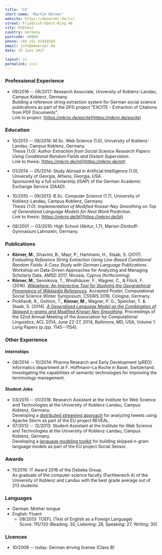```yaml
---
title: 'CV'
short-name: 'Martin Körner'
website: https://mkoerner.de/cv/
street: Friedrich-Ebert-Ring 46
city: Koblenz
country: Germany
postcode: 56068
phone: +49 151 41918584
email: info@mkoerner.de
date: 25 June 2017

layout: cv
permalink: /cv/
---
```


### Professional Experience

* 09/2016 -- 06/2017: Research Associate, University of Koblenz-Landau, Campus Koblenz, Germany.  
Building a reference string extraction system for German social science publications as part of the DFG project "EXCITE - Extraction of Citations from PDF Documents".  
Link to project: [https://mkrnr.de/excite](https://mkrnr.de/excite)

### Education

- 10/2013 -- 08/2016: M.Sc. Web Science (1.0), University of Koblenz-Landau, Campus Koblenz, Germany.  
Thesis (1.0): *Author Extraction from Social Science Research Papers Using Conditional Random Fields and Distant Supervision*.  
Link to thesis: [https://mkrnr.de/mt](https://mkrnr.de/mt)

- 01/2014 -- 05/2014: Study Abroad in Artificial Intelligence (1.0), University of Georgia, Athens, Georgia, USA.  
Sponsored by a full scholarship (ISAP) of the German Academic Exchange Service (DAAD).


- 10/2010 -- 09/2013: B.Sc. Computer Science (1.7), University of Koblenz-Landau, Campus Koblenz, Germany.  
Thesis (1.0): *Implementation of Modified Kneser-Ney Smoothing on Top of Generalized Language Models for Next Word Prediction*.  
Link to thesis: [https://mkrnr.de/bt](https://mkrnr.de/bt)

- 08/2001 -- 03/2010: High School (Abitur, 1.7), Marion-Dönhoff-Gymnasium Lahnstein, Germany.

### Publications

* **Körner, M.**, Ghavimi, B., Mayr, P., Hartmann, H., Staab, S. (2017). *Evaluating Reference String Extraction Using Line-Based Conditional Random Fields: A Case Study with German Language Publications*. Workshop on Data-Driven Approaches for Analyzing and Managing Scholarly Data, AMSD 2017, Nicosia, Cyprus (forthcoming).
* **Körner, M.**, Sennikova, T., Windhäuser, F., Wagner, C., & Flöck, F. (2016). [*Wikiwhere: An Interactive Tool for Studying the Geographical Provenance of Wikipedia References*](https://arxiv.org/pdf/1612.00985.pdf). Accepted Poster, Computational Social Science Winter Symposium, CSSWS 2016, Cologne, Germany.
* Pickhardt, R., Gottron, T., **Körner, M.**, Wagner, P. G., Speicher, T. & Staab, S. (2014). [*A Generalized Language Model as the Combination of Skipped n-grams and Modified Kneser Ney Smoothing*](http://acl2014.org/acl2014/P14-1/pdf/P14-1108.pdf). Proceedings of the 52nd Annual Meeting of the Association for Computational Linguistics, ACL 2014, June 22-27, 2014, Baltimore, MD, USA, Volume 1: Long Papers (p./pp. 1145--1154).

### Other Experience

#### Internships

* 08/2014 -- 10/2014: Pharma Research and Early Development (pRED) Informatics department at F. Hoffmann-La Roche in Basel, Switzerland.  
Investigating the capabilities of semantic technologies for improving the terminology management.

#### Student Jobs

* 03/2015 -- 01/2016: Research Assistant at the Institute for Web Science and Technologies at the University of Koblenz-Landau, Campus Koblenz, Germany.  
Developing a [distributed streaming approach](https://github.com/Institute-Web-Science-and-Technologies/westTopologies) for analyzing tweets using Apache Storm as part of the EU project REVEAL.
* 07/2012 -- 12/2013: Student Assistant at the Institute for Web Science and Technologies at the University of Koblenz-Landau, Campus Koblenz, Germany.  
Developing a [language modeling toolkit](https://github.com/renepickhardt/generalized-language-modeling-toolkit) for building skipped n-gram language models as part of the EU project Social Sensor.

### Awards

* 11/2016: IT Award 2016 of the Debeka Group.  
As graduate of the computer science faculty (Fachbereich 4) of the University of Koblenz and Landau with the best grade average out of 213 students.

### Languages

* German: Mother tongue
* English: Fluent  
    * 08/2013: TOEFL (Test of English as a Foreign Language)  
    Score: 115/120 (Reading: 30, Listening: 28, Speaking: 27, Writing: 30)

### Licences

* 10/2008 -- today: German driving license (Class B)
